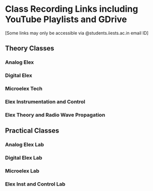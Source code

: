 # Class Recording Links including YouTube Playlists and GDrive 

[Some links may only be accessible via @students.iiests.ac.in email ID]

## Theory Classes

### Analog Elex

### Digital Elex

### Microelex Tech

### Elex Instrumentation and Control

### Elex Theory and Radio Wave Propagation

## Practical Classes

### Analog Elex Lab

### Digital Elex Lab

### Microelex Lab

### Elex Inst and Control Lab

